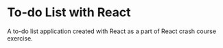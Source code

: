 To-do List with React
=====================
A to-do list application created with React as a part of React crash course exercise.

